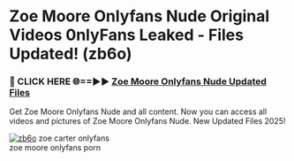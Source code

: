# Zoe Moore Onlyfans Nude Original Videos 0nlyFans Leaked - Files Updated! (zb6o)

<h3>🔴 CLICK HERE 🌐==►► <a href="https://tinyurl.com/3hn5wdd3" rel="nofollow">Zoe Moore Onlyfans Nude Updated Files</a></h3>

Get Zoe Moore Onlyfans Nude and all content. Now you can access all videos and pictures of Zoe Moore Onlyfans Nude. New Updated Files 2025!

[![zb6o](https://i.imgur.com/4HnBqBT.gif)](https://tinyurl.com/3hn5wdd3)
zoe carter onlyfans<br>
zoe moore onlyfans porn